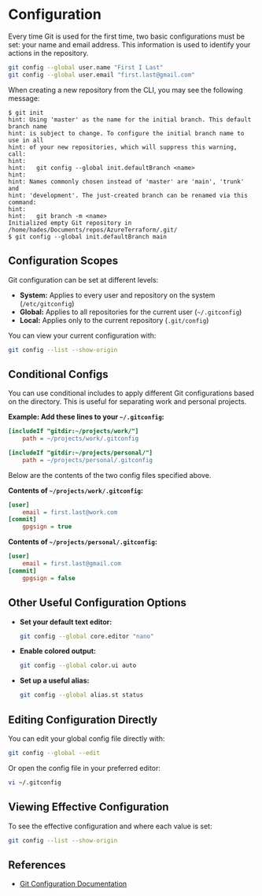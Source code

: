 # Configuration

Every time Git is used for the first time, two basic configurations must be set: your name and email address. This information is used to identify your actions in the repository.

```bash
git config --global user.name "First I Last"
git config --global user.email "first.last@gmail.com"
```

When creating a new repository from the CLI, you may see the following message:

```text
$ git init
hint: Using 'master' as the name for the initial branch. This default branch name
hint: is subject to change. To configure the initial branch name to use in all
hint: of your new repositories, which will suppress this warning, call:
hint: 
hint:   git config --global init.defaultBranch <name>
hint: 
hint: Names commonly chosen instead of 'master' are 'main', 'trunk' and
hint: 'development'. The just-created branch can be renamed via this command:
hint: 
hint:   git branch -m <name>
Initialized empty Git repository in /home/hades/Documents/repos/AzureTerraform/.git/
$ git config --global init.defaultBranch main
```

## Configuration Scopes

Git configuration can be set at different levels:

- **System:** Applies to every user and repository on the system (`/etc/gitconfig`)
- **Global:** Applies to all repositories for the current user (`~/.gitconfig`)
- **Local:** Applies only to the current repository (`.git/config`)

You can view your current configuration with:

```bash
git config --list --show-origin
```

## Conditional Configs

You can use conditional includes to apply different Git configurations based on the directory. This is useful for separating work and personal projects.

**Example: Add these lines to your `~/.gitconfig`:**

```ini
[includeIf "gitdir:~/projects/work/"]
    path = ~/projects/work/.gitconfig

[includeIf "gitdir:~/projects/personal/"]
    path = ~/projects/personal/.gitconfig
```

Below are the contents of the two config files specified above.

**Contents of `~/projects/work/.gitconfig`:**

```ini
[user]
    email = first.last@work.com
[commit]
    gpgsign = true
```

**Contents of `~/projects/personal/.gitconfig`:**

```ini
[user]
    email = first.last@gmail.com
[commit]
    gpgsign = false
```

## Other Useful Configuration Options

- **Set your default text editor:**

    ```bash
    git config --global core.editor "nano"
    ```

- **Enable colored output:**

    ```bash
    git config --global color.ui auto
    ```

- **Set up a useful alias:**

    ```bash
    git config --global alias.st status
    ```

## Editing Configuration Directly

You can edit your global config file directly with:

```bash
git config --global --edit
```

Or open the config file in your preferred editor:

```bash
vi ~/.gitconfig
```

## Viewing Effective Configuration

To see the effective configuration and where each value is set:

```bash
git config --list --show-origin
```

## References

- [Git Configuration Documentation](https://git-scm.com/docs/git-config)
